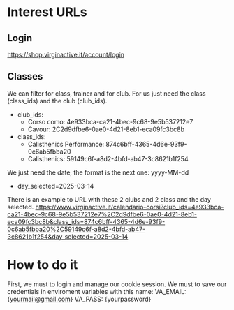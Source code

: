 # Interest URLs

## Login
https://shop.virginactive.it/account/login

## Classes

We can filter for class, trainer and for club. For us just need the class (class_ids) and the club (club_ids).

- club_ids:
    - Corso como: 4e933bca-ca21-4bec-9c68-9e5b537212e7
    - Cavour: 2C2d9dfbe6-0ae0-4d21-8eb1-eca09fc3bc8b
- class_ids:
    - Calisthenics Performance: 874c6bff-4365-4d6e-93f9-0c6ab5fbba20
    - Calisthenics: 59149c6f-a8d2-4bfd-ab47-3c8621b1f254

We just need the date, the format is the next one: yyyy-MM-dd
- day_selected=2025-03-14

There is an example to URL with these 2 clubs and 2 class and the day selected.
https://www.virginactive.it/calendario-corsi?club_ids=4e933bca-ca21-4bec-9c68-9e5b537212e7%2C2d9dfbe6-0ae0-4d21-8eb1-eca09fc3bc8b&class_ids=874c6bff-4365-4d6e-93f9-0c6ab5fbba20%2C59149c6f-a8d2-4bfd-ab47-3c8621b1f254&day_selected=2025-03-14

# How to do it

First, we must to login and manage our cookie session. 
We must to save our credentials in enviroment variables with this name:
VA_EMAIL: {yourmail@gmail.com}
VA_PASS: {yourpassword}
